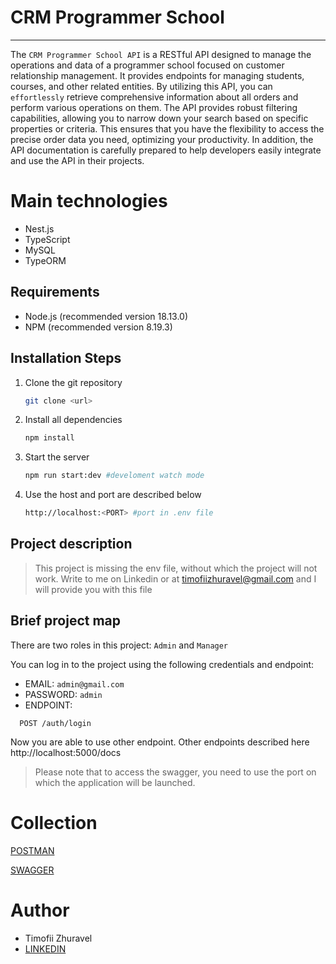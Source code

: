 # CRM Programmer School
***


The `CRM Programmer School API` is a RESTful API designed to manage the operations and data of a programmer school 
focused on customer relationship management. It provides endpoints for managing students, courses, and other related entities.
By utilizing this API, you can `effortlessly` retrieve comprehensive information about all orders and perform various operations on them.
The API provides robust filtering capabilities, allowing you to narrow down your search based on specific properties or criteria.
This ensures that you have the flexibility to access the precise order data you need, optimizing your productivity.
In addition, the API documentation is carefully prepared to help developers easily integrate and use the API in their projects.


# Main technologies

- Nest.js
- TypeScript
- MySQL
- TypeORM

## Requirements
- Node.js (recommended version 18.13.0)
- NPM (recommended version 8.19.3)
## Installation Steps

1. Clone the git repository
   ```bash 
   git clone <url>
   ```
2. Install all dependencies
   ```bash 
   npm install
   ```
3. Start the server
   ```bash 
   npm run start:dev #develoment watch mode
   ```
4. Use the host and port are described below 
   ```bash 
   http://localhost:<PORT> #port in .env file
   ```   
## Project description   

>This project is missing the env file, without which the project will not work. Write to me on Linkedin or at timofiizhuravel@gmail.com and I will provide you with this file


## Brief project map

There are two roles in this project: `Admin` and `Manager`

You can log in to the project using the following credentials and endpoint:
- EMAIL: `admin@gmail.com`
- PASSWORD: `admin`
- ENDPOINT: 
```http
  POST /auth/login
```
Now you are able to use other endpoint. Other endpoints described here http://localhost:5000/docs 

>Please note that to access the swagger, you need to use the port on which the application will be launched.


# Collection

[POSTMAN](https://github.com/Tzhuraveel/crm-backend/blob/master/CRM%20SCHOOL.postman_collection.json)

[SWAGGER](http://localhost:5000/api/doc/#/)


# Author

- Timofii Zhuravel
- [LINKEDIN](https://www.linkedin.com/in/timofii-zhuravel/)